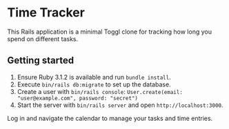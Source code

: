 # Time Tracker

This Rails application is a minimal Toggl clone for tracking how long you spend on different tasks.

## Getting started

1. Ensure Ruby 3.1.2 is available and run `bundle install`.
2. Execute `bin/rails db:migrate` to set up the database.
3. Create a user with `bin/rails console`:
   `User.create(email: "user@example.com", password: "secret")`
4. Start the server with `bin/rails server` and open `http://localhost:3000`.

Log in and navigate the calendar to manage your tasks and time entries.
